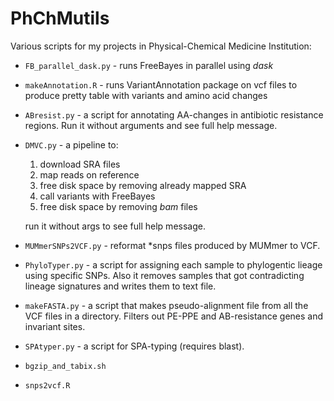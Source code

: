 # PhChMutils
Various scripts for my projects in Physical-Chemical Medicine Institution:

- `FB_parallel_dask.py` - runs FreeBayes in parallel using *dask*

- `makeAnnotation.R` - runs VariantAnnotation package on vcf files to produce pretty table with variants and amino acid changes

- `ABresist.py` - a script for annotating AA-changes in antibiotic resistance regions. Run it without arguments and see full help message.

- `DMVC.py` - a pipeline to:
    1. download SRA files 
    2. map reads on reference 
    3. free disk space by removing already mapped SRA 
    4. call variants with FreeBayes 
    5. free disk space by removing *bam* files

    run it without args to see full help message.

- `MUMmerSNPs2VCF.py` - reformat *snps files produced by MUMmer to VCF.

- `PhyloTyper.py` - a script for assigning each sample to phylogentic lieage using specific SNPs. Also it removes samples that got contradicting lineage signatures and writes them to text file.

- `makeFASTA.py` - a script that makes pseudo-alignment file from all the VCF files in a directory. Filters out PE-PPE and AB-resistance genes and invariant sites.

- `SPAtyper.py` - a script for SPA-typing (requires blast).

- `bgzip_and_tabix.sh`

- `snps2vcf.R`
